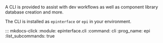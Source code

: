 A CLI is provided to assist with dev workflows as well as component library database creation and more.

The CLI is installed as `epinterface` or `epi` in your environment.

::: mkdocs-click
    :module: epinterface.cli
    :command: cli
    :prog_name: epi
    :list_subcommands: true
